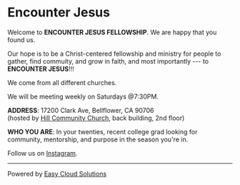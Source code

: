 # Encounter Jesus

Welcome to **ENCOUNTER JESUS FELLOWSHIP**. We are happy that you found us. 

Our hope is to be a Christ-centered fellowship and ministry for people to gather, find commuity, and grow in faith, and most importantly --- to **ENCOUNTER JESUS**!!!

We come from all different churches.

We will be meeting weekly on Saturdays @7:30PM.

**ADDRESS**: 17200 Clark Ave, Bellflower, CA 90706    
(hosted by <a href="https://hillcc.org" target="_blank">Hill Community Church</a>, back building, 2nd floor)

**WHO YOU ARE**: In your twenties, recent college grad looking for community, mentorship, and purpose in the season you're in.

Follow us on <a href="https://www.instagram.com/encounterjesus__/)" target="_blank">Instagram</a>.

***

Powered by <a href="https://easycloudsolutions.com" target="_blank">Easy Cloud Solutions</a>
